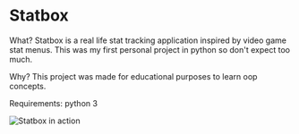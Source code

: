 # Statbox
What?
Statbox is a real life stat tracking application inspired by video game stat menus. This was my first personal project in python so don't expect too much.

Why?
This project was made for educational purposes to learn oop concepts.

Requirements:
python 3

![Statbox in action](https://user-images.githubusercontent.com/78938062/190981131-03479330-8524-4590-98da-6e27dc9d91c9.png)
